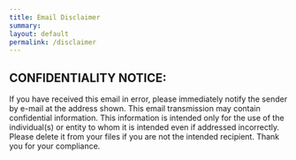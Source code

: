 ```yaml
---
title: Email Disclaimer
summary: 
layout: default
permalink: /disclaimer
---
```


## CONFIDENTIALITY NOTICE: 

If you have received this email in error, please immediately notify the sender by e-mail at the address shown. This email transmission may contain confidential information. This information is intended only for the use of the individual(s) or entity to whom it is intended even if addressed incorrectly. Please delete it from your files if you are not the intended recipient. Thank you for your compliance.